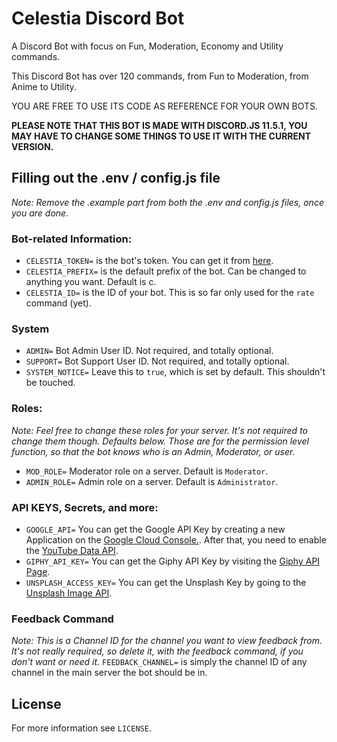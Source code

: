 # Celestia Discord Bot
A Discord Bot with focus on Fun, Moderation, Economy and Utility commands.

This Discord Bot has over 120 commands, from Fun to Moderation, from Anime to Utility. 

YOU ARE FREE TO USE ITS CODE AS REFERENCE FOR YOUR OWN BOTS. 

**PLEASE NOTE THAT THIS BOT IS MADE WITH DISCORD.JS 11.5.1, YOU MAY HAVE TO CHANGE SOME THINGS TO USE IT WITH THE CURRENT VERSION.**

## Filling out the .env / config.js file

*Note: Remove the .example part from both the .env and config.js files, once you are done.*

### Bot-related Information:
* `CELESTIA_TOKEN=` is the bot's token. You can get it from [here](https://discord.com/developers/applications/).
* `CELESTIA_PREFIX=` is the default prefix of the bot. Can be changed to anything you want. Default is c.
* `CELESTIA_ID=` is the ID of your bot. This is so far only used for the `rate` command (yet).

### System
* `ADMIN=` Bot Admin User ID. Not required, and totally optional.
* `SUPPORT=` Bot Support User ID. Not required, and totally optional.
* `SYSTEM_NOTICE=` Leave this to `true`, which is set by default. This shouldn't be touched.

### Roles:
*Note:  Feel free to change these roles for your server. It's not required to change them though. Defaults below. Those are for the permission level function, so that the bot knows who is an Admin, Moderator, or user.*
* `MOD_ROLE=` Moderator role on a server. Default is `Moderator`.
* `ADMIN_ROLE=` Admin role on a server. Default is `Administrator`.

### API KEYS, Secrets, and more:
* `GOOGLE_API=` You can get the Google API Key by creating a new Application on the [Google Cloud Console.](https://console.cloud.google.com/home/dashboard). After that, you need to enable the [YouTube Data API](https://console.cloud.google.com/marketplace/product/google/youtube.googleapis.com?q=youtube&id=125bab65-cfb6-4f25-9826-4dcc309bc508&project=azura-278914&hl).
* `GIPHY_API_KEY=` You can get the Giphy API Key by visiting the [Giphy API Page](https://developers.giphy.com/).
* `UNSPLASH_ACCESS_KEY=` You can get the Unsplash Key by going to the [Unsplash Image API](https://unsplash.com/developers).

### Feedback Command
*Note: This is a Channel ID for the channel you want to view feedback from. It's not really required, so delete it, with the feedback command, if you don't want or need it.*
`FEEDBACK_CHANNEL=` is simply the channel ID of any channel in the main server the bot should be in.

## License
For more information see `LICENSE`.

